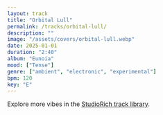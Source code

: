```yaml
---
layout: track
title: "Orbital Lull"
permalink: /tracks/orbital-lull/
description: ""
image: "/assets/covers/orbital-lull.webp"
date: 2025-01-01
duration: "2:40"
album: "Eunoia"
mood: ["Tense"]
genre: ["ambient", "electronic", "experimental"]
bpm: 120
key: "E"
---
```


Explore more vibes in the [StudioRich track library](/tracks/).
